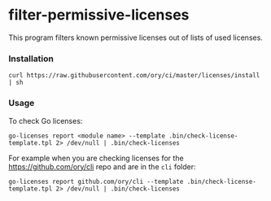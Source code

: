 # filter-permissive-licenses

This program filters known permissive licenses out of lists of used licenses.

### Installation

```
curl https://raw.githubusercontent.com/ory/ci/master/licenses/install | sh
```

### Usage

To check Go licenses:

```
go-licenses report <module name> --template .bin/check-license-template.tpl 2> /dev/null | .bin/check-licenses
```

For example when you are checking licenses for the https://github.com/ory/cli
repo and are in the `cli` folder:

```
go-licenses report github.com/ory/cli --template .bin/check-license-template.tpl 2> /dev/null | .bin/check-licenses
```
